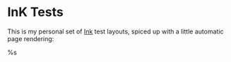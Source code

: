 InK Tests
=========

This is my personal set of [Ink](http://ink.sapo.pt) test layouts, spiced up with a little automatic page rendering:

%s
